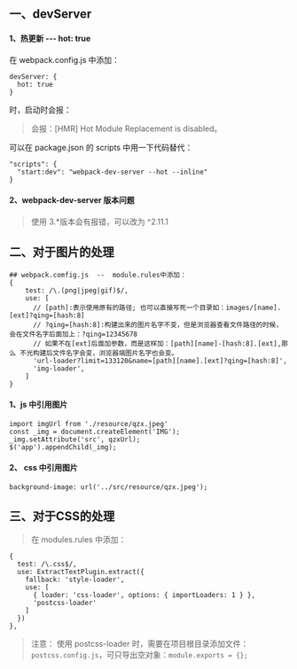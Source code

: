 ## 一、devServer
#### 1、热更新 --- hot: true
在 webpack.config.js 中添加：
```
devServer: {
  hot: true
}
```
时，启动时会报：
>会报：[HMR] Hot Module Replacement is disabled。

可以在 package.json 的 scripts 中用一下代码替代：
```
"scripts": {
  "start:dev": "webpack-dev-server --hot --inline"   
}
```

#### 2、webpack-dev-server 版本问题
  > 使用 3.*版本会有报错，可以改为 ^2.11.1

## 二、对于图片的处理
```
## webpack.comfig.js  --  module.rules中添加：
{
    test: /\.(png|jpeg|gif)$/,
    use: [
      // [path]:表示使用原有的路径; 也可以直接写死一个目录如：images/[name].[ext]?qing=[hash:8]
      // ?qing=[hash:8]:构建出来的图片名字不变，但是浏览器查看文件路径的时候，会在文件名字后面加上：?qing=12345678
      // 如果不在[ext]后面加参数，而是这样加：[path][name]-[hash:8].[ext],那么 不光构建后文件名字会变，浏览器端图片名字也会变。
      'url-loader?limit=133120&name=[path][name].[ext]?qing=[hash:8]',
      'img-loader',   
    ]
}
```
#### 1、js 中引用图片
```
import imgUrl from './resource/qzx.jpeg'
const _img = document.createElement('IMG');
_img.setAttribute('src', qzxUrl);
$('app').appendChild(_img);
```

#### 2、 css 中引用图片

```
background-image: url('../src/resource/qzx.jpeg');
```

## 三、对于CSS的处理
> 在 modules.rules 中添加：
```
{
  test: /\.css$/,
  use: ExtractTextPlugin.extract({
    fallback: 'style-loader',
    use: [
      { loader: 'css-loader', options: { importLoaders: 1 } },
      'postcss-loader'
    ]
  })
},
```
> 注意： 使用 postcss-loader 时，需要在项目根目录添加文件：`postcss.config.js`，可只导出空对象：`module.exports = {};`